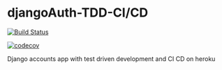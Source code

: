# djangoAuth-TDD-CI/CD

[![Build Status](https://travis-ci.com/krishnabala2908/djangoAuthTDDCICD.svg?branch=main)](https://travis-ci.com/krishnabala2908/djangoAuthTDDCICD)

[![codecov](https://codecov.io/gh/krishnabala2908/djangoAuthTDDCICD/branch/main/graph/badge.svg?token=4B7KQ5UL4R)](https://codecov.io/gh/krishnabala2908/djangoAuthTDDCICD)

Django accounts app with test driven development and CI CD on heroku
